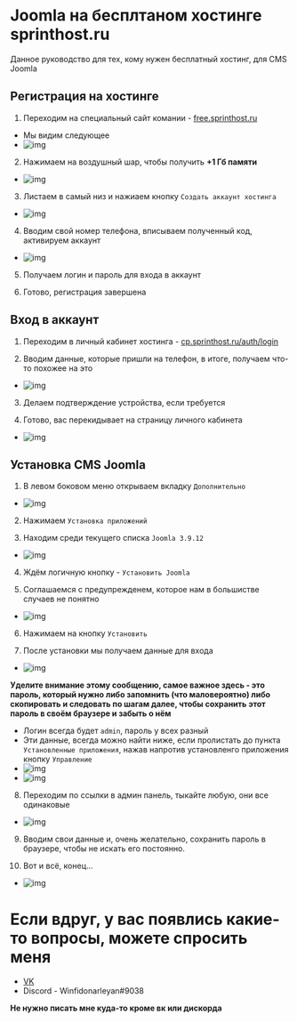 # Joomla на бесплтаном хостинге sprinthost.ru

Данное руководство для тех, кому нужен бесплатный хостинг, для CMS Joomla

## Регистрация на хостинге
1. Переходим на специальный сайт комании - [free.sprinthost.ru](https://free.sprinthost.ru/)

- Мы видим следующее
- ![img](https://s8.hostingkartinok.com/uploads/images/2020/03/53a763516c60ccba2914c43da61dcb7a.png)

2. Нажимаем на воздушный шар, чтобы получить **+1 Гб памяти**
- ![img](https://s8.hostingkartinok.com/uploads/images/2020/03/e391dcaf422849e62f24536bef24048f.png)

3. Листаем в самый низ и нажиаем кнопку `Создать аккаунт хостинга`
- ![img](https://s8.hostingkartinok.com/uploads/images/2020/03/a4a3f77335403e360ad6f4859de05364.png)

4. Вводим свой номер телефона, вписываем полученный код, активируем аккаунт
- ![img](https://s8.hostingkartinok.com/uploads/images/2020/03/536f5b680106c936e9418faef578dca0.png)

5. Получаем логин и пароль для входа в аккаунт

6. Готово, регистрация завершена

## Вход в аккаунт
1. Переходим в личный кабинет хостинга - [cp.sprinthost.ru/auth/login](https://cp.sprinthost.ru/auth/login)

2. Вводим данные, которые пришли на телефон, в итоге, получаем что-то похожее на это
- ![img](https://s8.hostingkartinok.com/uploads/images/2020/03/af26625e2ba1d29b853e7606cab8fde4.png)

3. Делаем подтверждение устройства, если требуется

4. Готово, вас перекидывает на страницу личного кабинета
- ![img](https://s8.hostingkartinok.com/uploads/images/2020/03/aaedd72bfa2c6fb98303e4c5cf8cad04.png)

## Установка CMS Joomla
1. В левом боковом меню открываем вкладку `Дополнительно`
- ![img](https://s8.hostingkartinok.com/uploads/images/2020/03/3f850732fe0d38464241486fcc6d6da4.png)

2. Нажимаем `Установка приложений`

3. Находим среди текущего списка `Joomla 3.9.12`
- ![img](https://s8.hostingkartinok.com/uploads/images/2020/03/871d03eb25322e915ef55dc36fc8147b.png)

4. Ждём логичную кнопку - `Установить Joomla`

5. Соглашаемся с предупрежденем, которое нам в большистве случаев не понятно
- ![img](https://s8.hostingkartinok.com/uploads/images/2020/03/60cc93a4667445a95731783a4932ac81.png)

6. Нажимаем на кнопку `Установить`

7. После установки мы получаем данные для входа
- ![img](https://s8.hostingkartinok.com/uploads/images/2020/03/d43c189a3ca764c8e32c7f79f58a9cff.png)

**Уделите внимание этому сообщению, самое важное здесь - это пароль, который нужно либо запомнить (что маловероятно) либо скопировать и следовать по шагам далее, чтобы сохранить этот пароль в своём браузере и забыть о нём**

- Логин всегда будет `admin`, пароль у всех разный
- Эти данные, всегда можно найти ниже, если пролистать до пункта `Установленные приложения`, нажав напротив установленго приложения кнопку `Управление`
- ![img](https://s8.hostingkartinok.com/uploads/images/2020/03/99ccd9ddf28c8f9fb97424bf039c8e22.png)
- ![img](https://s8.hostingkartinok.com/uploads/images/2020/03/8a46a616a8e1c69ceb24eae9c87d6af8.png)

8. Переходим по ссылки в админ панель, тыкайте любую, они все одинаковые
- ![img](https://s8.hostingkartinok.com/uploads/images/2020/03/75db49acc3cf8c2f181ffef92c51ebe4.png)

9. Вводим свои данные и, очень желательно, сохранить пароль в браузере, чтобы не искать его постоянно.

10. Вот и всё, конец...
- ![img](https://s8.hostingkartinok.com/uploads/images/2020/03/ea721ab98373fe8868ab167add158777.png)

# Если вдруг, у вас появлись какие-то вопросы, можете спросить меня
- [VK](https://vk.com/ns_azz)
- Discord - Winfidonarleyan#9038

**Не нужно писать мне куда-то кроме вк или дискорда**
